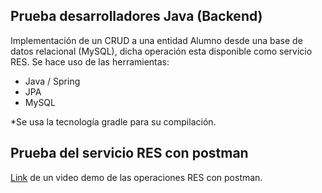 ## Prueba desarrolladores Java (Backend)
Implementación de un CRUD a una entidad Alumno desde una base de datos relacional (MySQL), dicha operación esta disponible como servicio RES. Se hace uso de las herramientas: 
- Java / Spring
- JPA
- MySQL

*Se usa la tecnología gradle para su compilación.
## Prueba del servicio RES con postman
[Link](http://localhost/) de un video demo de las operaciones RES con postman.